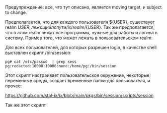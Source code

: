 Предупреждение: все, что тут описано, является moving target, и subject to change.

Предполагается, что для каждого пользователя ${USER}, существует realm ${USER}, лежащий по пути /ix/realm/${USER}. Так же предполагается, что в этом realm лежат все программы, нужные для работы и логина в систему. Пример того, что может лежать в пользовательском realm: 

Для всех пользователей, для которых разрешен login, в качестве shell выставлен скрипт /bin/session:

```
pg# cat /etc/passwd  | grep sess
pg:redacted:10000:10000:none:/home/pg:/bin/session
```

Этот скрипт настраивает пользовательское окружение, некоторые переменные среды, создает временные папки для пользователя, и прочее:

https://github.com/stal-ix/ix/blob/main/pkgs/bin/session/scripts/session

Так же этот скрипт 

